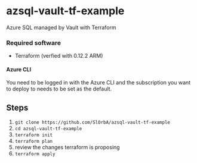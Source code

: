 # azsql-vault-tf-example
Azure SQL managed by Vault with Terraform

### Required software
* Terraform (verfied with 0.12.2 ARM)

#### Azure CLI
You need to be logged in with the Azure CLI and the subscription you want to deploy to needs to be set as the default.

## Steps
1. `git clone https://github.com/SlOrbA/azsql-vault-tf-example`
1. `cd azsql-vault-tf-example`
1. `terraform init`
1. `terraform plan`
1. review the changes terraform is proposing
1. `terraform apply`

